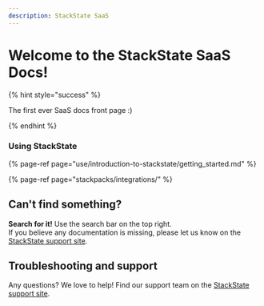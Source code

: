 ```yaml
---
description: StackState SaaS
---
```


# Welcome to the StackState SaaS Docs!

{% hint style="success" %}

The first ever SaaS docs front page :)

{% endhint %}

### Using StackState

{% page-ref page="use/introduction-to-stackstate/getting_started.md" %}

{% page-ref page="stackpacks/integrations/" %}

## Can't find something?

**Search for it!** Use the search bar on the top right.  
If you believe any documentation is missing, please let us know on the [StackState support site](http://support.stackstate.com/).

## Troubleshooting and support

Any questions? We love to help! Find our support team on the [StackState support site](http://support.stackstate.com/).

